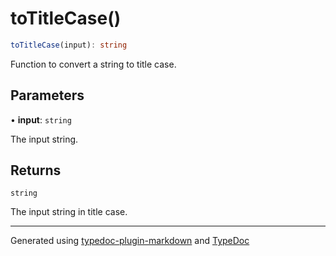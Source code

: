 # toTitleCase()

```ts
toTitleCase(input): string
```

Function to convert a string to title case.

## Parameters

• **input**: `string`

The input string.

## Returns

`string`

The input string in title case.

***

Generated using [typedoc-plugin-markdown](https://www.npmjs.com/package/typedoc-plugin-markdown) and [TypeDoc](https://typedoc.org/)
